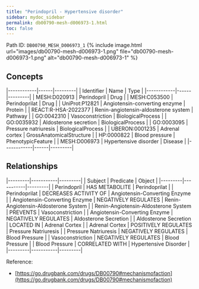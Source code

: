 ```yaml
---
title: "Perindopril - Hypertensive disorder"
sidebar: mydoc_sidebar
permalink: db00790-mesh-d006973-1.html
toc: false 
---
```



Path ID: `DB00790_MESH_D006973_1`
{% include image.html url="images/db00790-mesh-d006973-1.png" file="db00790-mesh-d006973-1.png" alt="db00790-mesh-d006973-1" %}

## Concepts

|------------|------|---------|
| Identifier | Name | Type    |
|------------|------|---------|
| MESH:D020913 | Perindopril | Drug |
| MESH:C053500 | Perindoprilat | Drug |
| UniProt:P12821 | Angiotensin-converting enzyme | Protein |
| REACT:R-HSA-2022377 | Renin-angiotensin-aldosterone system | Pathway |
| GO:0042310 | Vasoconstriction | BiologicalProcess |
| GO:0035932 | Aldosterone secretion | BiologicalProcess |
| GO:0003095 | Pressure natriuresis | BiologicalProcess |
| UBERON:0001235 | Adrenal cortex | GrossAnatomicalStructure |
| HP:0000822 | Blood pressure | PhenotypicFeature |
| MESH:D006973 | Hypertensive disorder | Disease |
|------------|------|---------|

## Relationships

|---------|-----------|---------|
| Subject | Predicate | Object  |
|---------|-----------|---------|
| Perindopril | HAS METABOLITE | Perindoprilat |
| Perindoprilat | DECREASES ACTIVITY OF | Angiotensin-Converting Enzyme |
| Angiotensin-Converting Enzyme | NEGATIVELY REGULATES | Renin-Angiotensin-Aldosterone System |
| Renin-Angiotensin-Aldosterone System | PREVENTS | Vasoconstriction |
| Angiotensin-Converting Enzyme | NEGATIVELY REGULATES | Aldosterone Secretion |
| Aldosterone Secretion | LOCATED IN | Adrenal Cortex |
| Adrenal Cortex | POSITIVELY REGULATES | Pressure Natriuresis |
| Pressure Natriuresis | NEGATIVELY REGULATES | Blood Pressure |
| Vasoconstriction | NEGATIVELY REGULATES | Blood Pressure |
| Blood Pressure | CORRELATED WITH | Hypertensive Disorder |
|---------|-----------|---------|

Reference: 
  - [https://go.drugbank.com/drugs/DB00790#mechanismofaction](https://go.drugbank.com/drugs/DB00790#mechanismofaction)
